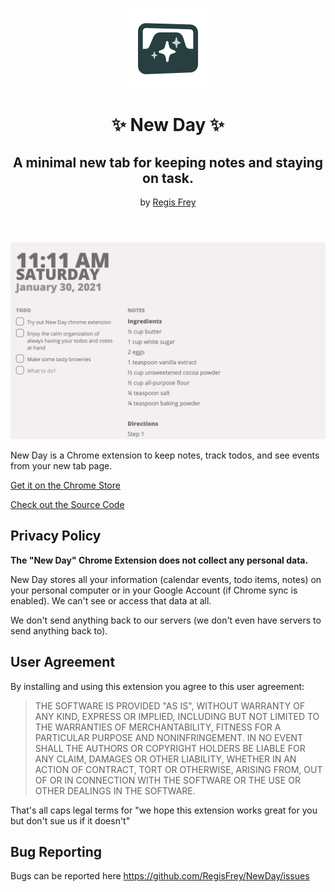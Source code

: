 <header>

![New Day - Sparkling Tab Logo](./src/promo/NewDay-Icon.png)
# ✨ New Day ✨
## A minimal new tab for keeping notes and staying on task.

by [Regis Frey](http://regisfrey.com)

</header>

![Screenshot showing the time and 2 columns of todos and notes](./src/promo/NewDay-Screenshot.png)

New Day is a Chrome extension 
to keep notes, track todos, and see events
from your new tab page.

<div class="buttons">

[Get it on the Chrome Store](https://example.com)

[Check out the Source Code](https://github.com/RegisFrey/NewDay)

</div>

## Privacy Policy
**The "New Day" Chrome Extension does not collect
any personal data.**

New Day stores all your information
(calendar events, todo items, notes)
on your personal computer
or in your Google Account (if Chrome sync is enabled).
We can't see or access that data at all. 

We don't send anything back to our servers
(we don't even have servers to send anything back to).

## User Agreement

By installing and using this extension you agree to this user agreement:

> THE SOFTWARE IS PROVIDED "AS IS", WITHOUT WARRANTY OF ANY KIND, 
> EXPRESS OR IMPLIED, INCLUDING BUT NOT LIMITED TO THE WARRANTIES 
> OF MERCHANTABILITY, FITNESS FOR A PARTICULAR PURPOSE AND NONINFRINGEMENT.
> IN NO EVENT SHALL THE AUTHORS OR COPYRIGHT HOLDERS BE LIABLE FOR ANY CLAIM,
> DAMAGES OR OTHER LIABILITY, WHETHER IN AN ACTION OF CONTRACT, TORT OR OTHERWISE,
> ARISING FROM, OUT OF OR IN CONNECTION WITH THE SOFTWARE OR THE USE OR OTHER
> DEALINGS IN THE SOFTWARE.

That's all caps legal terms for "we hope this extension works great for you
but don't sue us if it doesn't"

## Bug Reporting
Bugs can be reported here https://github.com/RegisFrey/NewDay/issues